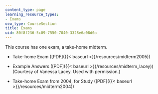 ```yaml
---
content_type: page
learning_resource_types:
- Exams
ocw_type: CourseSection
title: Exams
uid: 80f8f236-5c09-7550-7040-3328e6a08d0a
---
```


This course has one exam, a take-home midterm.

*   Take-home Exam ([PDF]({{< baseurl >}}/resources/midterm2005))
    
*   Example Answers ([PDF]({{< baseurl >}}/resources/midterm_lacey)) (Courtesy of Vanessa Lacey. Used with permission.)
    
*   Take-home Exam from 2004, for Study ([PDF]({{< baseurl >}}/resources/midterm2004))